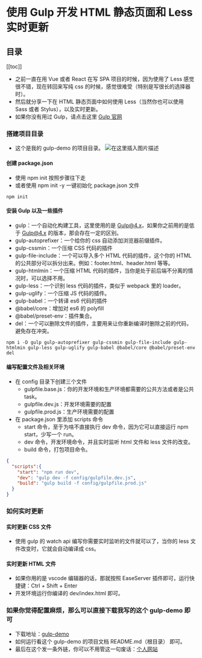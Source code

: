 # 使用 Gulp 开发 HTML 静态页面和 Less 实时更新

## 目录

[[toc]]

- 之前一直在用 Vue 或者 React 在写 SPA 项目的时候，因为使用了 Less 感觉很不错，现在转回来写纯 css 的时候，感觉很难受（特别是写很长的选择器时）。
- 然后就分享一下在 HTML 静态页面中如何使用 Less（当然你也可以使用 Sass 或者 Stylus），以及实时更新。
- 如果你没有用过 Gulp，请点击这里 [Gulp 官网](https://www.gulpjs.com.cn/)

### 搭建项目目录

- 这个是我的 gulp-demo 的项目目录。
  ![在这里插入图片描述](https://img-blog.csdnimg.cn/20200803165117429.png)

#### 创建 package.json

- 使用 npm init 按照步骤往下走
- 或者使用 npm init -y 一键初始化 package.json 文件

```Basic
npm init
```

#### 安装 Gulp 以及一些插件

- gulp：一个自动化构建工具，这里使用的是 Gulp@4.x，如果你之前用的是低于 Gulp@4.x 的版本，那会存在一定的区别。
- gulp-autoprefixer：一个给你的 css 自动添加浏览器前缀插件。
- gulp-cssmin：一个压缩 CSS 代码的插件
- gulp-file-include：一个可以导入多个 HTML 代码的插件，这个你的 HTML 的公共部分可以拆分出来。例如：footer.html、header.html 等等。
- gulp-htmlmin：一个压缩 HTML 代码的插件，当你是处于前后端不分离的情况时，可以选择不用。
- gulp-less：一个识别 less 代码的插件，类似于 webpack 里的 loader。
- gulp-uglify：一个压缩 JS 代码的插件。
- gulp-babel：一个转译 es6 代码的插件
- @babel/core：增加对 es6 的 polyfill
- @babel/preset-env：插件集合。
- del：一个可以删除文件的插件，主要用来让你重新编译时删除之前的代码，避免存在冲突。

```Basic
npm i -D gulp gulp-autoprefixer gulp-cssmin gulp-file-include gulp-htmlmin gulp-less gulp-uglify gulp-babel @babel/core @babel/preset-env del
```

#### 编写配置文件及相关环境

- 在 config 目录下创建三个文件
  - gulpfile.base.js：你的开发环境和生产环境都需要的公共方法或者是公共 task。
  - gulpfile.dev.js：开发环境需要的配置
  - gulpfile.prod.js：生产环境需要的配置
- 在 package.json 里添加 scripts 命令
  - start 命令，至于为啥不直接执行 dev 命令，因为它可以直接运行 npm start，少写一个 run。
  - dev 命令，开发环境命令，并且实时监听 html 文件和 less 文件的改变。
  - build 命令，打包项目命令。

```JSON
{
  "scripts":{
    "start": "npm run dev",
    "dev": "gulp dev -f config/gulpfile.dev.js",
    "build": "gulp build -f config/gulpfile.prod.js"
  }
}
```

### 如何实时更新

#### 实时更新 CSS 文件

- 使用 gulp 的 watch api 编写你需要实时监听的文件就可以了，当你的 less 文件改变时，它就会自动编译成 css。

#### 实时更新 HTML 文件

- 如果你用的是 vscode 编辑器的话，那就按照 EaseServer 插件即可，运行快捷键：Ctrl + Shift + Enter
- 开发环境运行你编译的 dev/index.html 即可。

### 如果你觉得配置麻烦，那么可以直接下载我写的这个 gulp-demo 即可

- 下载地址：[gulp-demo](https://gitee.com/MINECASE/gulp-demo.git)
- 如何运行看这个 gulp-demo 的项目文档 README.md（根目录） 即可。
- 最后在这个发一条外链，你可以不用管这一句废话：[个人网站](https://biaov.cn/)
